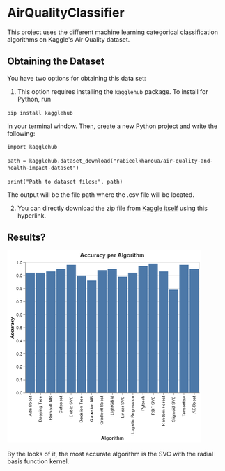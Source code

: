 # AirQualityClassifier

This project uses the different machine learning categorical classification algorithms on Kaggle's Air Quality dataset.

## Obtaining the Dataset

You have two options for obtaining this data set:

1. This option requires installing the `kagglehub` package. To install for Python, run

`pip install kagglehub`

in your terminal window. Then, create a new Python project and write the following:

```
import kagglehub

path = kagglehub.dataset_download("rabieelkharoua/air-quality-and-health-impact-dataset")

print("Path to dataset files:", path)
```

The output will be the file path where the .csv file will be located.

2. You can directly download the zip file from [Kaggle itself](https://www.kaggle.com/datasets/rabieelkharoua/air-quality-and-health-impact-dataset/data) using this hyperlink.

## Results?
![alt text](https://github.com/spongeMouse93/AirQualityClassifier/blob/main/visualization.png "Accuracy Per Algorithm")

By the looks of it, the most accurate algorithm is the SVC with the radial basis function kernel.
